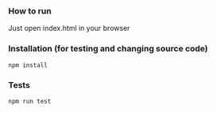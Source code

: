### How to run

Just open index.html in your browser

### Installation (for testing and changing source code)
```npm install```

### Tests
```npm run test```